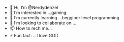 - 👋 Hi, I’m @Nerdydenzel
- 👀 I’m interested in ...gaming
- 🌱 I’m currently learning ...begginer level programming
- 💞️ I’m looking to collaborate on ...
- 📫 How to rech me...
- ⚡ Fun fact: ...I love GOD

<!---
Nerdydenzel/Nerdydenzel is a ✨ special ✨ repository because its `README.md` (this file) appears on your GitHub profile.
You can click the Preview link to take a look at your changes.
--->
